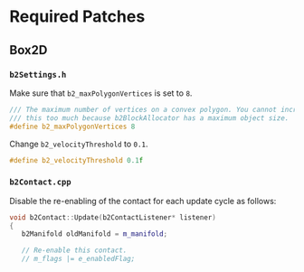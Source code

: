 # Required Patches

## Box2D

### `b2Settings.h`

Make sure that `b2_maxPolygonVertices` is set to `8`.

```cpp
/// The maximum number of vertices on a convex polygon. You cannot increase
/// this too much because b2BlockAllocator has a maximum object size.
#define b2_maxPolygonVertices 8
```

Change `b2_velocityThreshold` to `0.1`.

```cpp
#define b2_velocityThreshold 0.1f
```


### `b2Contact.cpp`

Disable the re-enabling of the contact for each update cycle as follows:

```cpp
void b2Contact::Update(b2ContactListener* listener)
{
   b2Manifold oldManifold = m_manifold;

   // Re-enable this contact.
   // m_flags |= e_enabledFlag;

```


